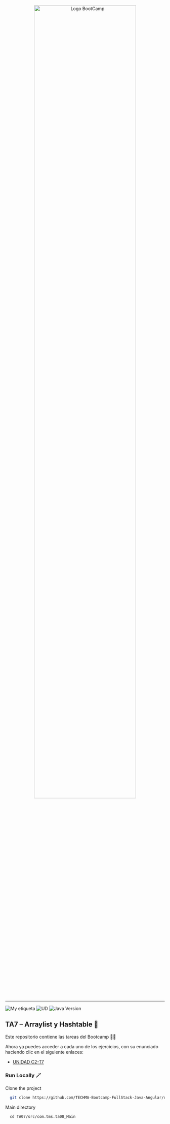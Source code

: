 <div align="center"><img width="80%"  src="https://github.com/TECHMA-Bootcamp-FullStack-Java-Angular/dmb-tsys-java-2909-ta03a/blob/main/utils/BootCamp-reduced.gif?raw=true"  alt="Logo BootCamp" /></div>
<hr>

![My etiqueta](https://img.shields.io/badge/David%20Maza-DiveCode%F0%9F%90%99-blue) ![UD](https://img.shields.io/badge/TA-8-orange)  ![Java Version](https://img.shields.io/badge/java-v8-red)

## TA7 – Arraylist y Hashtable 🔗
Este repositorio contiene las tareas del Bootcamp 👨‍💻


Ahora ya puedes acceder a cada uno de los ejercicios, con su enunciado haciendo clic en el siguiente enlaces:

- [UNIDAD C2-T7](https://techma-bootcamp-fullstack-java-angular.github.io/dmb-tsys-java-0610-ta08/)

### Run Locally 🪄

Clone the project

```bash
  git clone https://github.com/TECHMA-Bootcamp-FullStack-Java-Angular/dmb-tsys-java-0610-ta08.git
```

Main directory

```Main directory
  cd TA07/src/com.tms.ta08_Main
```

